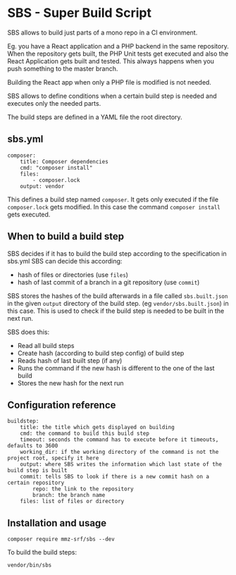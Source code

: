 SBS - Super Build Script
========================

SBS allows to build just parts of a mono repo in a CI environment.

Eg. you have a React application and a PHP backend in the same repository.
When the repository gets built, the PHP Unit tests get executed and also
the React Application gets built and tested. This always happens when you
push something to the master branch.

Building the React app when only a PHP file is modified is not needed. 

SBS allows to define conditions when a certain build step is needed and
executes only the needed parts.

The build steps are defined in a YAML file the root directory.

sbs.yml
-------

    composer:
        title: Composer dependencies
        cmd: "composer install"
        files:
            - composer.lock
        output: vendor 
        
 This defines a build step named `composer`. It gets only executed if
 the file `composer.lock` gets modified. In this case the command
 `composer install` gets executed.

When to build a build step
----------------------------
SBS decides if it has to build the build step according to the specification in sbs.yml
SBS can decide this according:
* hash of files or directories (use `files`)
* hash of last commit of a branch in a git repository (use `commit`) 

SBS stores the hashes of the build afterwards in a file called `sbs.built.json`
in the given `output`  directory of the build step. (eg `vendor/sbs.built.json`) in this case.
This is used to check if the build step is needed to be built in the next run.

SBS does this:
* Read all build steps
* Create hash (according to build step config) of build step
* Reads hash of last built step (if any)
* Runs the command if the new hash is different to the one of the last build
* Stores the new hash for the next run

 
Configuration reference
-----------------------

    buildstep:
        title: the title which gets displayed on building
        cmd: the command to build this build step
        timeout: seconds the command has to execute before it timeouts, defaults to 3600
        working_dir: if the working directory of the command is not the project root, specify it here
        output: where SBS writes the information which last state of the build step is built
        commit: tells SBS to look if there is a new commit hash on a certain repository
            repo: the link to the repository
            branch: the branch name
        files: list of files or directory                    
          
Installation and usage
----------------------

    composer require mmz-srf/sbs --dev

To build the build steps:
    
    vendor/bin/sbs
